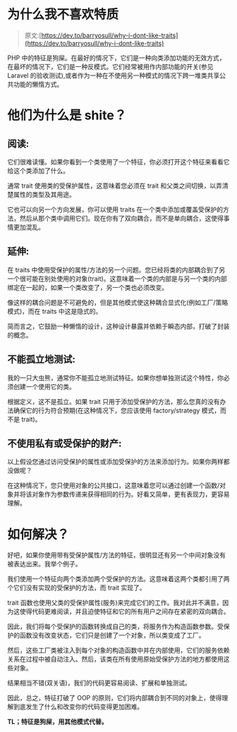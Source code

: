 # 为什么我不喜欢特质

> 原文:[https://dev.to/barryosull/why-i-dont-like-traits](https://dev.to/barryosull/why-i-dont-like-traits)

PHP 中的特征是狗屎。在最好的情况下，它们是一种向类添加功能的无效方式，在最坏的情况下，它们是一种反模式。它们经常被用作内部功能的开关(参见 Laravel 的验收测试),或者作为一种在不使用另一种模式的情况下跨一堆类共享公共功能的懒惰方式。

# 他们为什么是 shite？

## 阅读:

它们很难读懂。如果你看到一个类使用了一个特征，你必须打开这个特征来看看它给这个类添加了什么。

通常 trait 使用类的受保护属性，这意味着您必须在 trait 和父类之间切换，以弄清楚属性的类型及其用途。

它也可以向另一个方向发展，你可以使用 traits 在一个类中添加或覆盖受保护的方法，然后从那个类中调用它们。现在你有了双向耦合，而不是单向耦合，这使得事情更加混乱。

## 延伸:

在 traits 中使用受保护的属性/方法的另一个问题。您已经将类的内部耦合到了另一个很可能在别处使用的对象(trait)。这意味着一个类的内部是与另一个类的内部绑定在一起的，如果一个类改变了，另一个类也必须改变。

像这样的耦合问题是不可避免的，但是其他模式使这种耦合显式化(例如工厂/策略模式)，而在 traits 中这是隐式的。

简而言之，它鼓励一种懒惰的设计，这种设计暴露并依赖于瞬态内部，打破了封装的概念。

## 不能孤立地测试:

我的一只大虫熊，通常你不能孤立地测试特征。如果你想单独测试这个特性，你必须创建一个使用它的类。

根据定义，这不是孤立。如果 trait 只用于添加受保护的方法，那么您真的没有办法确保它的行为符合预期(在这种情况下，您应该使用 factory/strategy 模式，而不是 trait)。

## 不使用私有或受保护的财产:

以上假设您通过访问受保护的属性或添加受保护的方法来添加行为。如果你两样都没做呢？

在这种情况下，您只使用对象的公共接口，这意味着您可以通过创建一个函数/对象并将该对象作为参数传递来获得相同的行为。好看又简单，更有表现力，更容易理解。

# 如何解决？

好吧，如果你使用带有受保护属性/方法的特征，很明显还有另一个中间对象没有被表达出来。我举个例子。

我们使用一个特征向两个类添加两个受保护的方法。这意味着这两个类都引用了两个它们没有实现的受保护的方法，而 trait 实现了。

trait 函数也使用父类的受保护属性(服务)来完成它们的工作。我对此并不满意，因为这使得代码更难阅读，并且迫使特征和它的所有用户之间存在紧密的双向耦合。

因此，我们将每个受保护的函数转换成自己的类，将服务作为构造函数参数。受保护的函数没有改变状态，它们只是创建了一个对象，所以类变成了工厂。

然后，这些工厂类被注入到每个对象的构造函数中并在内部使用，它们的服务依赖关系在过程中被自动注入。然后，该类在所有使用原始受保护方法的地方都使用这些对象。

结果相当不错(双关语)，我们的代码更容易阅读、扩展和单独测试。

因此，总之，特征打破了 OOP 的原则，它们将内部耦合到不同的对象上，使得理解到底发生了什么和改变你的代码变得更加困难。

**TL；特征是狗屎，用其他模式代替。**